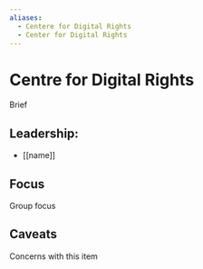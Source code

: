 ```yaml
---
aliases:
  - Centere for Digital Rights
  - Center for Digital Rights
---
```

# Centre for Digital Rights

Brief

## Leadership:

- [[name]]

## Focus

Group focus

## Caveats 

Concerns with this item